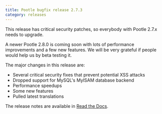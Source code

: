 ```yaml
---
title: Pootle bugfix release 2.7.3
category: releases
---
```


This release has critical security patches, so everybody with Pootle 2.7.x
needs to upgrade.

A newer Pootle 2.8.0 is coming soon with lots of performance improvements and a
few new features. We will be very grateful if people would help us by beta
testing it.

The major changes in this release are:

- Several critical security fixes that prevent potential XSS attacks
- Dropped support for MySQL's MyISAM database backend
- Performance speedups
- Some new features
- Pulled latest translations

The release notes are available in [Read the Docs](http://docs.translatehouse.org/projects/pootle/en/stable-2.7.3final/releases/2.7.3.html).
